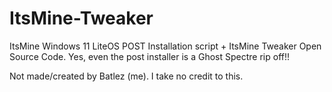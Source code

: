 # ItsMine-Tweaker
ItsMine Windows 11 LiteOS  POST Installation script + ItsMine Tweaker Open Source Code. Yes, even the post installer is a Ghost Spectre rip off!!

Not made/created by Batlez (me). I take no credit to this.
